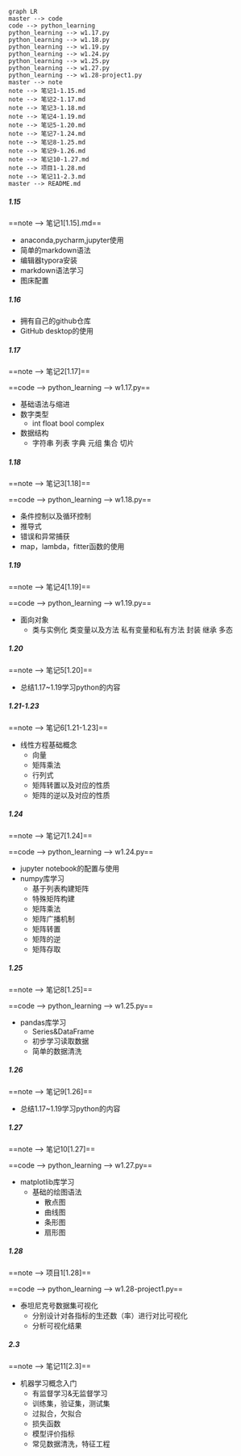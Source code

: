 ```mermaid
graph LR
master --> code
code --> python_learning
python_learning --> w1.17.py
python_learning --> w1.18.py
python_learning --> w1.19.py
python_learning --> w1.24.py
python_learning --> w1.25.py
python_learning --> w1.27.py
python_learning --> w1.28-project1.py
master --> note
note --> 笔记1-1.15.md
note --> 笔记2-1.17.md
note --> 笔记3-1.18.md
note --> 笔记4-1.19.md
note --> 笔记5-1.20.md
note --> 笔记7-1.24.md
note --> 笔记8-1.25.md
note --> 笔记9-1.26.md
note --> 笔记10-1.27.md
note --> 项目1-1.28.md
note --> 笔记11-2.3.md
master --> README.md
```

##### 1.15

==note --> 笔记1[1.15].md==

* anaconda,pycharm,jupyter使用
* 简单的markdown语法
* 编辑器typora安装
* markdown语法学习
* 图床配置



##### 1.16

* 拥有自己的github仓库
* GitHub desktop的使用



##### 1.17

==note --> 笔记2[1.17]==

==code --> python_learning --> w1.17.py==

* 基础语法与缩进
* 数字类型
  * int float bool complex
* 数据结构
  * 字符串 列表 字典 元组 集合 切片



##### 1.18

==note --> 笔记3[1.18]==

==code --> python_learning --> w1.18.py==

* 条件控制以及循环控制
* 推导式
* 错误和异常捕获
* map，lambda，fitter函数的使用



##### 1.19

==note --> 笔记4[1.19]==

==code --> python_learning --> w1.19.py==

* 面向对象
  * 类与实例化 类变量以及方法 私有变量和私有方法 封装 继承 多态



##### 1.20

==note --> 笔记5[1.20]==

- 总结1.17~1.19学习python的内容



##### 1.21-1.23

==note --> 笔记6[1.21-1.23]==

* 线性方程基础概念
  * 向量
  * 矩阵乘法
  * 行列式
  * 矩阵转置以及对应的性质
  * 矩阵的逆以及对应的性质



##### 1.24

==note --> 笔记7[1.24]==

==code --> python_learning --> w1.24.py==

- jupyter notebook的配置与使用
- numpy库学习
  - 基于列表构建矩阵
  - 特殊矩阵构建
  - 矩阵乘法
  - 矩阵广播机制
  - 矩阵转置
  - 矩阵的逆
  - 矩阵存取



##### 1.25

==note --> 笔记8[1.25]==

==code --> python_learning --> w1.25.py==

* pandas库学习
  * Series&DataFrame
  * 初步学习读取数据
  * 简单的数据清洗



##### 1.26

==note --> 笔记9[1.26]==

- 总结1.17~1.19学习python的内容



##### 1.27

==note --> 笔记10[1.27]==

==code --> python_learning --> w1.27.py==

* matplotlib库学习
  * 基础的绘图语法
    * 散点图
    * 曲线图
    * 条形图
    * 扇形图



##### 1.28

==note --> 项目1[1.28]==

==code --> python_learning --> w1.28-project1.py==

- 泰坦尼克号数据集可视化
  - 分别设计对各指标的生还数（率）进行对比可视化
  - 分析可视化结果



##### 2.3

==note --> 笔记11[2.3]==

* 机器学习概念入门
  * 有监督学习&无监督学习
  * 训练集，验证集，测试集
  * 过拟合，欠拟合
  * 损失函数
  * 模型评价指标
  * 常见数据清洗，特征工程